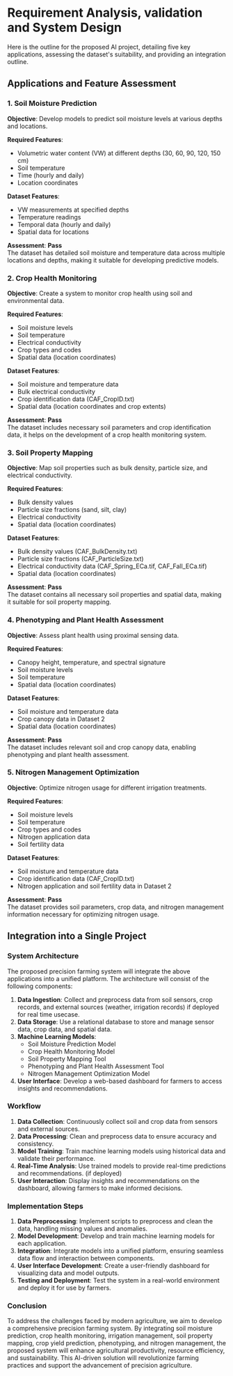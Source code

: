 
# Requirement Analysis, validation and System Design

Here is the outline for the proposed AI project, detailing five key applications, assessing the dataset's suitability, and providing an integration outline.


## Applications and Feature Assessment

### 1. Soil Moisture Prediction
**Objective**: Develop models to predict soil moisture levels at various depths and locations.

**Required Features**:
- Volumetric water content (VW) at different depths (30, 60, 90, 120, 150 cm)
- Soil temperature
- Time (hourly and daily)
- Location coordinates

**Dataset Features**:
- VW measurements at specified depths
- Temperature readings
- Temporal data (hourly and daily)
- Spatial data for locations

**Assessment**: **Pass**  
The dataset has detailed soil moisture and temperature data across multiple locations and depths, making it suitable for developing predictive models.

### 2. Crop Health Monitoring
**Objective**: Create a system to monitor crop health using soil and environmental data.

**Required Features**:
- Soil moisture levels
- Soil temperature
- Electrical conductivity
- Crop types and codes
- Spatial data (location coordinates)

**Dataset Features**:
- Soil moisture and temperature data
- Bulk electrical conductivity
- Crop identification data (CAF_CropID.txt)
- Spatial data (location coordinates and crop extents)

**Assessment**: **Pass**  
The dataset includes necessary soil parameters and crop identification data, it helps on the development of a crop health monitoring system.

### 3. Soil Property Mapping
**Objective**: Map soil properties such as bulk density, particle size, and electrical conductivity.

**Required Features**:
- Bulk density values
- Particle size fractions (sand, silt, clay)
- Electrical conductivity
- Spatial data (location coordinates)

**Dataset Features**:
- Bulk density values (CAF_BulkDensity.txt)
- Particle size fractions (CAF_ParticleSize.txt)
- Electrical conductivity data (CAF_Spring_ECa.tif, CAF_Fall_ECa.tif)
- Spatial data (location coordinates)

**Assessment**: **Pass**  
The dataset contains all necessary soil properties and spatial data, making it suitable for soil property mapping.

### 4. Phenotyping and Plant Health Assessment
**Objective**: Assess plant health using proximal sensing data.

**Required Features**:
- Canopy height, temperature, and spectral signature
- Soil moisture levels
- Soil temperature
- Spatial data (location coordinates)

**Dataset Features**:
- Soil moisture and temperature data
- Crop canopy data in Dataset 2
- Spatial data (location coordinates)

**Assessment**: **Pass**  
The dataset includes relevant soil and crop canopy data, enabling phenotyping and plant health assessment.

### 5. Nitrogen Management Optimization
**Objective**: Optimize nitrogen usage for different irrigation treatments.

**Required Features**:
- Soil moisture levels
- Soil temperature
- Crop types and codes
- Nitrogen application data
- Soil fertility data

**Dataset Features**:
- Soil moisture and temperature data
- Crop identification data (CAF_CropID.txt)
- Nitrogen application and soil fertility data in Dataset 2

**Assessment**: **Pass**  
The dataset provides soil parameters, crop data, and nitrogen management information necessary for optimizing nitrogen usage.

## Integration into a Single Project

### System Architecture

The proposed precision farming system will integrate the above applications into a unified platform. The architecture will consist of the following components:

1. **Data Ingestion**: Collect and preprocess data from soil sensors, crop records, and external sources (weather, irrigation records) if deployed for real time usecase.
2. **Data Storage**: Use a relational database to store and manage sensor data, crop data, and spatial data.
3. **Machine Learning Models**:
   - Soil Moisture Prediction Model
   - Crop Health Monitoring Model
   - Soil Property Mapping Tool
   - Phenotyping and Plant Health Assessment Tool
   - Nitrogen Management Optimization Model
4. **User Interface**: Develop a web-based dashboard for farmers to access insights and recommendations.

### Workflow

1. **Data Collection**: Continuously collect soil and crop data from sensors and external sources.
2. **Data Processing**: Clean and preprocess data to ensure accuracy and consistency.
3. **Model Training**: Train machine learning models using historical data and validate their performance.
4. **Real-Time Analysis**: Use trained models to provide real-time predictions and recommendations. (if deployed)
5. **User Interaction**: Display insights and recommendations on the dashboard, allowing farmers to make informed decisions.

### Implementation Steps

1. **Data Preprocessing**: Implement scripts to preprocess and clean the data, handling missing values and anomalies.
2. **Model Development**: Develop and train machine learning models for each application.
3. **Integration**: Integrate models into a unified platform, ensuring seamless data flow and interaction between components.
4. **User Interface Development**: Create a user-friendly dashboard for visualizing data and model outputs.
5. **Testing and Deployment**: Test the system in a real-world environment and deploy it for use by farmers.

### Conclusion

To address the challenges faced by modern agriculture, we aim to develop a comprehensive precision farming system. By integrating soil moisture prediction, crop health monitoring, irrigation management, soil property mapping, crop yield prediction, phenotyping, and nitrogen management, the proposed system will enhance agricultural productivity, resource efficiency, and sustainability. This AI-driven solution will revolutionize farming practices and support the advancement of precision agriculture.
